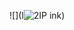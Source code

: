 ![](l![2IP](https://github.com/Hilayaa/Hilayaa/assets/169469381/87bf9fad-6365-4646-a8df-9888fa94a142)
ink)
